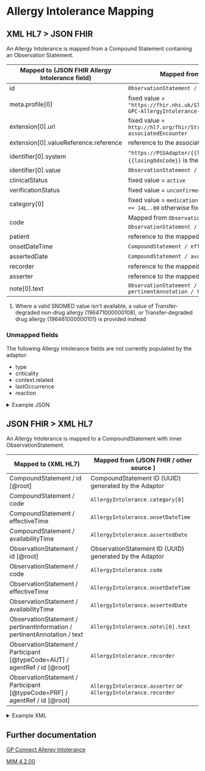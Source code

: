 # Allergy Intolerance Mapping

## XML HL7 > JSON FHIR

An Allergy Intolerance is mapped from a Compound Statement containing an Observation Statement.

| Mapped to (JSON FHIR Allergy Intolerance field) | Mapped from (XML HL7 / other source)                                                                    |
|---------------------------------------|-------------------------------------------------------------------------------------------------------------------|
| id                                    | `ObservationStatement / id [@root] `                                                                              |
| meta.profile\[0]                      | fixed value = `"https://fhir.nhs.uk/STU3/StructureDefinition/CareConnect-GPC-AllergyIntolerance-1"`               |
| extension[0].url                      | fixed value = `http://hl7.org/fhir/StructureDefinition/encounter-associatedEncounter`                             |
| extension[0].valueReference.reference | reference to the associated [Encounter](../encounters/README.md)                                                  |
| identifier\[0].system                 | `"https://PSSAdaptor/{{losingOdsCode}}"` - where the `{{losingOdsCode}}` is the ODS code of the losing practice   |
| identifier\[0].value                  | `ObservationStatement / id [@root]`                                                                               |
| clinicalStatus                        | fixed value = `active`                                                                                            |
| verificationStatus                    | fixed value = `unconfirmed`                                                                                       |
| category\[0]                          | fixed value = `medication` if `CompoundStatement / code [@code] == 14L..00` otherwise fixed value = `environment` |
| code                                  | Mapped from `ObservationStatement / value` or `ObservationStatement / code` <sup>1</sup>                          |
| patient                               | reference to the mapped [Patient](../patient/README.md)                                                           |
| onsetDateTime                         | `CompoundStatement / effectiveTime / low [@value]`                                                                |
| assertedDate                          | `CompoundStatement / availabilityTime [@value]`                                                                   |
| recorder                              | reference to the mapped [Practitioner](../practioners/README.md)                                                  |
| asserter                              | reference to the mapped [Practitioner](../practioners/README.md)                                                  |
| note\[0].text                         | `ObservationStatement / pertinentInformation / pertinentAnnotation / text`                                        |

1. Where a valid SNOMED value isn't available, a value of Transfer-degraded non-drug allergy (196471000000108), or Transfer-degraded drug allergy (196461000000101) is provided instead

### Unmapped fields

The following Allergy Intolerance fields are not currently populated by the adaptor:
- type
- criticality
- context.related
- lastOccurrence
- reaction


<details>
    <summary>Example JSON</summary>

```
{
    "resource": {
        "resourceType": "AllergyIntolerance",
        "id": "allergy-observation-id",
        "meta": {
            "profile": [
                "https://fhir.nhs.uk/STU3/StructureDefinition/CareConnect-GPC-AllergyIntolerance-1"
            ]
        },
        "extension": [
            {
                "url": "http://hl7.org/fhir/StructureDefinition/encounter-associatedEncounter",
                "valueReference": {
                    "reference": "Encounter/2485BC20-90B4-11EC-B1E5-0800200C9A66"
                }
            }
        ],
        "identifier": [
            {
                "system": "https://PSSAdaptor/2167888433",
                "value": "allergy-observation-id"
            }
        ],
        "clinicalStatus": "active",
        "verificationStatus": "unconfirmed",
        "category": [
            "medication"
        ],
        "code": {
            "coding": [
                {
                    "extension": [
                        {
                            "url": "https://fhir.nhs.uk/STU3/StructureDefinition/Extension-coding-sctdescid",
                            "extension": [
                                {
                                    "url": "descriptionId",
                                    "valueId": "1488801013"
                                },
                                {
                                    "url": "descriptionDisplay",
                                    "valueString": "H/O: aspirin allergy"
                                }
                            ]
                        }
                    ],
                    "system": "http://snomed.info/sct",
                    "code": "395102008",
                    "display": "H/O: aspirin allergy"
                }
            ],
            "text": "H/O: aspirin allergy"
        },
        "patient": {
            "reference": "Patient/180b44bf-31d8-407b-b8ca-994a3f4a226c"
        },
        "onsetDateTime": "2010-01-13",
        "assertedDate": "2010-01-13",
        "recorder": {
            "reference": "Practitioner/3707E1F0-9011-11EC-B1E5-0800200C9A66"
        },
        "asserter": {
            "reference": "Practitioner/3707E1F0-9011-11EC-B1E5-0800200C9A66"
        },
        "note": [
            {
                "text": "Drug Allergy - Apsrin"
            }
        ]
    }
},
```
</details>

## JSON FHIR > XML HL7

An Allergy Intolerance is mapped to a CompoundStatement with inner ObservationStatement.

| Mapped to (XML HL7)                                                          | Mapped from (JSON FHIR / other source )                        |
|------------------------------------------------------------------------------|----------------------------------------------------------------|
| CompoundStatement / id \[@root]                                              | CompoundStatement ID (UUID) generated by the Adaptor           |
| CompoundStatement / code                                                     | `AllergyIntolerance.category[0]`                               |
| CompoundStatement / effectiveTime                                            | `AllergyIntolerance.onsetDateTime`                             |
| CompoundStatement / availabilityTime                                         | `AllergyIntolerance.assertedDate`                              |
| ObservationStatement / id \[@root]                                           | ObservationStatement ID (UUID) generated by the Adaptor        |
| ObservationStatement / code                                                  | `AllergyIntolerance.code`                                      |
| ObservationStatement / effectiveTime                                         | `AllergyIntolerance.onsetDateTime`                             |
| ObservationStatement / availabilityTime                                      | `AllergyIntolerance.assertedDate`                              |
| ObservationStatement / pertinentInformation / pertinentAnnotation / text     | `AllergyIntolerance.note\[0].text`                             |
| ObservationStatement / Participant \[@typeCode=AUT] / agentRef / id \[@root] | `AllergyIntolerance.recorder`                                  |
| ObservationStatement / Participant \[@typeCode=PRF] / agentRef / id \[@root] | `AllergyIntolerance.asserter` or `AllergyIntolerance.recorder` |

<details><summary>Example XML</summary>

```
<component typeCode="COMP">
	<CompoundStatement classCode="CATEGORY" moodCode="EVN">
		<id root="437D0657-7E09-4E9E-9320-49F160C19E67"/>
		<code code="14L..00" codeSystem="2.16.840.1.113883.2.1.6.2" displayName="H/O: drug allergy"/>
		<statusCode code="COMPLETE"/>
		<effectiveTime>
			<center value="20100630"/>
		</effectiveTime>
		<availabilityTime value="20100630" />
		<component typeCode="COMP" contextConductionInd="true">
			<ObservationStatement classCode="OBS" moodCode="ENV">
				<id root="966804FE-5DE8-46C4-9EA5-CEB0EBFAAD81"/>
				<code code="811091000006112" codeSystem="2.16.840.1.113883.2.1.3.2.4.15" displayName="Allergy to penicillin">
					<originalText>Allergy to penicillin</originalText>
				</code>
				<statusCode code="COMPLETE"/>
				<effectiveTime>
					<center value="20100630"/>
				</effectiveTime>
				<availabilityTime value="20100630" />
				<pertinentInformation typeCode="PERT">
					<sequenceNumber value="+1"/>
					<pertinentAnnotation classCode="OBS" moodCode="EVN">
						<text>Status: Active This is a note</text>
					</pertinentAnnotation>
				</pertinentInformation>
				<Participant typeCode="AUT" contextControlCode="OP">
					<agentRef classCode="AGNT">
						<id root="0BA5C685-D2AA-4E82-8857-484CC3B2CCD8"/>
					</agentRef>
				</Participant>
				<Participant typeCode="PRF" contextControlCode="OP">
					<agentRef classCode="AGNT">
						<id root="0BA5C685-D2AA-4E82-8857-484CC3B2CCD8"/>
					</agentRef>
				</Participant>
			</ObservationStatement>
		</component>
	</CompoundStatement>
</component>
```
</details>

## Further documentation
[GP Connect Allergy Intolerance](https://developer.nhs.uk/apis/gpconnect-1-6-0/accessrecord_structured_development_allergyintolerance.html)

[MIM 4.2.00](https://data.developer.nhs.uk/dms/mim/4.2.00/Index.htm) 
